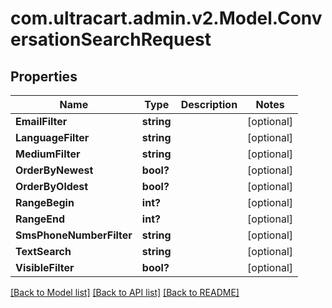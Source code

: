 # com.ultracart.admin.v2.Model.ConversationSearchRequest
## Properties

Name | Type | Description | Notes
------------ | ------------- | ------------- | -------------
**EmailFilter** | **string** |  | [optional] 
**LanguageFilter** | **string** |  | [optional] 
**MediumFilter** | **string** |  | [optional] 
**OrderByNewest** | **bool?** |  | [optional] 
**OrderByOldest** | **bool?** |  | [optional] 
**RangeBegin** | **int?** |  | [optional] 
**RangeEnd** | **int?** |  | [optional] 
**SmsPhoneNumberFilter** | **string** |  | [optional] 
**TextSearch** | **string** |  | [optional] 
**VisibleFilter** | **bool?** |  | [optional] 


[[Back to Model list]](../README.md#documentation-for-models) [[Back to API list]](../README.md#documentation-for-api-endpoints) [[Back to README]](../README.md)

